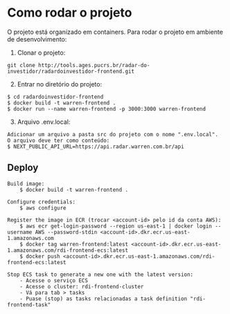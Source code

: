 # Como rodar o projeto

O projeto está organizado em containers. Para rodar o projeto em ambiente de desenvolvimento:

1. Clonar o projeto:
```
git clone http://tools.ages.pucrs.br/radar-do-investidor/radardoinvestidor-frontend.git
```
2. Entrar no diretório do projeto:
```
$ cd radardoinvestidor-frontend
$ docker build -t warren-frontend .
$ docker run --name warren-frontend -p 3000:3000 warren-frontend

```
3. Arquivo .env.local:
```
Adicionar um arquivo a pasta src do projeto com o nome ".env.local".
O arquivo deve ter como conteúdo:
$ NEXT_PUBLIC_API_URL=https://api.radar.warren.com.br/api

```

## Deploy

```
Build image:
    $ docker build -t warren-frontend .

Configure credentials:
    $ aws configure

Register the image in ECR (trocar <account-id> pelo id da conta AWS):
    $ aws ecr get-login-password --region us-east-1 | docker login --username AWS --password-stdin <account-id>.dkr.ecr.us-east-1.amazonaws.com
    $ docker tag warren-frontend:latest <account-id>.dkr.ecr.us-east-1.amazonaws.com/rdi-frontend-ecs:latest
    $ docker push <account-id>.dkr.ecr.us-east-1.amazonaws.com/rdi-frontend-ecs:latest

Stop ECS task to generate a new one with the latest version:
    - Acesse o serviço ECS
    - Acesse o cluster: rdi-frontend-cluster
    - Vá para tab > tasks
    - Puase (stop) as tasks relacionadas a task definition "rdi-frontend-task"    
```
